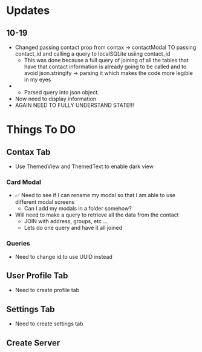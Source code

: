 # Updates

## 10-19

- Changed passing contact prop from contax -> contactModal TO passing contact_id and calling a query to localSQLite usiing contact_id
  - This was done because a full query of joining of all the tables that have that contact information is already going to be called and to avoid json.stringify -> parsing it which makes the code more legible in my eyes
- - Parsed query into json object.
- Now need to display information
- AGAIN NEED TO FULLY UNDERSTAND STATE!!!

# Things To DO

## Contax Tab

- Use ThemedView and ThemedText to enable dark view

### Card Modal

- ✅ Need to see if I can rename my modal so that I am able to use different modal screens
  - Can I add my modals in a folder somehow?
- Will need to make a query to retrieve all the data from the contact
  - JOIN with address, groups, etc ...
  - Lets do one query and have it all joined

### Queries

- Need to change id to use UUID instead

## User Profile Tab

- Need to create profile tab

## Settings Tab

- Need to create settings tab

## Create Server
